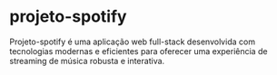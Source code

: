 # projeto-spotify
 Projeto-spotify é uma aplicação web full-stack desenvolvida com tecnologias modernas e eficientes para oferecer uma experiência de streaming de música robusta e interativa.
